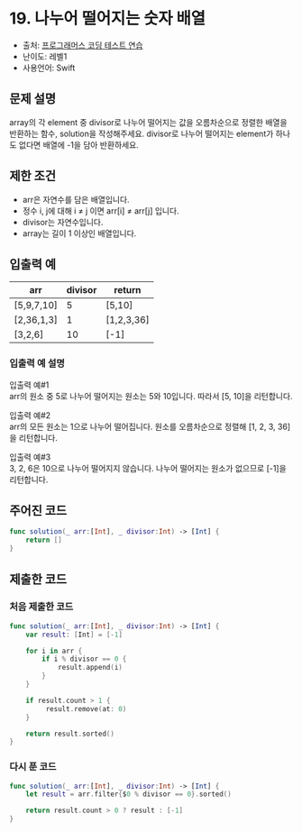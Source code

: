 # 19. 나누어 떨어지는 숫자 배열         

- 출처: [프로그래머스 코딩 테스트 연습](https://programmers.co.kr/learn/challenges)
- 난이도: 레벨1
- 사용언어: Swift



## 문제 설명  

array의 각 element 중 divisor로 나누어 떨어지는 값을 오름차순으로 정렬한 배열을 반환하는 함수, solution을 작성해주세요.
divisor로 나누어 떨어지는 element가 하나도 없다면 배열에 -1을 담아 반환하세요.



## 제한 조건   

- arr은 자연수를 담은 배열입니다.
- 정수 i, j에 대해 i ≠ j 이면 arr[i] ≠ arr[j] 입니다.
- divisor는 자연수입니다.
- array는 길이 1 이상인 배열입니다.



## 입출력 예  

| arr        | divisor | return     |
| ---------- | ------- | ---------- |
| [5,9,7,10] | 5       | [5,10]     |
| [2,36,1,3] | 1       | [1,2,3,36] |
| [3,2,6]    | 10      | [-1]       |



### 입출력 예 설명  

입출력 예#1 <br/>
arr의 원소 중 5로 나누어 떨어지는 원소는 5와 10입니다. 따라서 [5, 10]을 리턴합니다.

입출력 예#2 <br/>
arr의 모든 원소는 1으로 나누어 떨어집니다. 원소를 오름차순으로 정렬해 [1, 2, 3, 36]을 리턴합니다.

입출력 예#3 <br/>
3, 2, 6은 10으로 나누어 떨어지지 않습니다. 나누어 떨어지는 원소가 없으므로 [-1]을 리턴합니다.



## 주어진 코드  

~~~swift
func solution(_ arr:[Int], _ divisor:Int) -> [Int] {
    return []
}
~~~




## 제출한 코드  

### 처음 제출한 코드 

~~~swift
func solution(_ arr:[Int], _ divisor:Int) -> [Int] {
    var result: [Int] = [-1]

    for i in arr {
        if i % divisor == 0 {
            result.append(i)
        }
    }

    if result.count > 1 {
         result.remove(at: 0)
    }

    return result.sorted()
}
~~~

### 다시 푼 코드

~~~swift
func solution(_ arr:[Int], _ divisor:Int) -> [Int] {
    let result = arr.filter{$0 % divisor == 0}.sorted()

    return result.count > 0 ? result : [-1]
}
~~~
